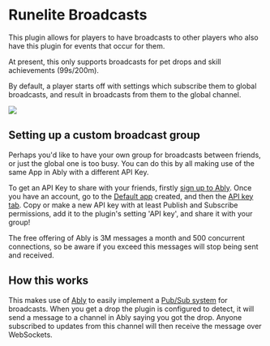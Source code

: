 # Runelite Broadcasts

This plugin allows for players to have broadcasts to other players who also have this plugin for events that occur for them.

At present, this only supports broadcasts for pet drops and skill achievements (99s/200m).

By default, a player starts off with settings which subscribe them to global broadcasts, and result in broadcasts from them to the global channel.

<img src="https://i.imgur.com/HnHuDaX.png">

## Setting up a custom broadcast group

Perhaps you'd like to have your own group for broadcasts between friends, or just the global one is too busy. You can do this by all making use of the same App in Ably with a different API Key.

To get an API Key to share with your friends, firstly [sign up to Ably](https://ably.com/signup). Once you have an account, go to the [Default app](https://ably.com/accounts/any) created, and then the [API key tab](https://ably.com/accounts/any/apps/any/app_keys). Copy or make a new API key with at least Publish and Subscribe permissions, add it to the plugin's setting 'API key', and share it with your group!

The free offering of Ably is 3M messages a month and 500 concurrent connections, so be aware if you exceed this messages will stop being sent and received.

## How this works

This makes use of [Ably](https://www.ably.com) to easily implement a [Pub/Sub system](https://ably.com/documentation/realtime) for broadcasts. When you get a drop the plugin is configured to detect, it will send a message to a channel in Ably saying you got the drop. Anyone subscribed to updates from this channel will then receive the message over WebSockets.
